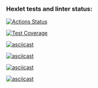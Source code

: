### Hexlet tests and linter status:
[![Actions Status](https://github.com/dASSharya/php-project-45/actions/workflows/hexlet-check.yml/badge.svg)](https://github.com/dASSharya/php-project-45/actions)

[![Test Coverage](https://api.codeclimate.com/v1/badges/627e98431be6bbf26f8c/test_coverage)](https://codeclimate.com/github/dASSharya/php-project-45/test_coverage)

[![asciicast](https://asciinema.org/a/4EyKzwOs0S3hpAroDS7BYM37P.svg)](https://asciinema.org/a/4EyKzwOs0S3hpAroDS7BYM37P)

[![asciicast](https://asciinema.org/a/ZB1aJeZTINoX2p6A6g4GJ9C4G.svg)](https://asciinema.org/a/ZB1aJeZTINoX2p6A6g4GJ9C4G)

[![asciicast](https://asciinema.org/a/kSdL7D7ulDeW7GPkpeV2TVnQo.svg)](https://asciinema.org/a/kSdL7D7ulDeW7GPkpeV2TVnQo)

[![asciicast](https://asciinema.org/a/bCXD3xnhtXx19Khg2pbwL15pw.svg)](https://asciinema.org/a/bCXD3xnhtXx19Khg2pbwL15pw)